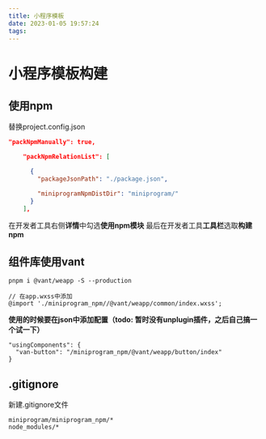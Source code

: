 ```yaml
---
title: 小程序模板
date: 2023-01-05 19:57:24
tags:
---
```


# 小程序模板构建

## 使用npm
替换project.config.json
```json
"packNpmManually": true,

    "packNpmRelationList": [

      {
        "packageJsonPath": "./package.json",

        "miniprogramNpmDistDir": "miniprogram/"
      }
    ],
```
在开发者工具右侧**详情**中勾选**使用npm模块**
最后在开发者工具**工具栏**选取**构建npm**
## 组件库使用vant
```
pnpm i @vant/weapp -S --production
```
```wxss
// 在app.wxss中添加
@import './miniprogram_npm//@vant/weapp/common/index.wxss';
```
**使用的时候要在json中添加配置（todo: 暂时没有unplugin插件，之后自己搞一个试一下）**
```
"usingComponents": {
  "van-button": "/miniprogram_npm/@vant/weapp/button/index"
}
```
## .gitignore
新建.gitignore文件
```
miniprogram/miniprogram_npm/*
node_modules/*
```